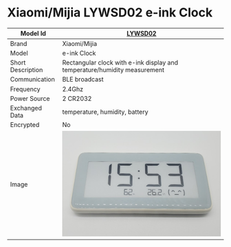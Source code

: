 # Xiaomi/Mijia LYWSD02 e-ink Clock

|Model Id|[LYWSD02](https://github.com/theengs/decoder/blob/development/src/devices/LYWSD02_json.h)|
|-|-|
|Brand|Xiaomi/Mijia|
|Model|e-ink Clock|
|Short Description|Rectangular clock with e-ink display and temperature/humidity measurement|
|Communication|BLE broadcast|
|Frequency|2.4Ghz|
|Power Source|2 CR2032|
|Exchanged Data|temperature, humidity, battery|
|Encrypted|No|
|Image|![LYWSD02MMC](./../img/LYWSD02MMC.png)|
